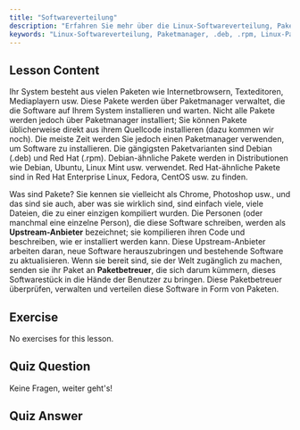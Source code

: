 ```yaml
---
title: "Softwareverteilung"
description: "Erfahren Sie mehr über die Linux-Softwareverteilung, Paketmanager und Pakettypen wie .deb und .rpm. Verstehen Sie, wie Software auf Linux-Systemen verwaltet wird."
keywords: "Linux-Softwareverteilung, Paketmanager, .deb, .rpm, Linux-Pakete, Linux für Anfänger, Linux-Tutorial, Softwareinstallation"
---
```


## Lesson Content

Ihr System besteht aus vielen Paketen wie Internetbrowsern, Texteditoren, Mediaplayern usw. Diese Pakete werden über Paketmanager verwaltet, die die Software auf Ihrem System installieren und warten. Nicht alle Pakete werden jedoch über Paketmanager installiert; Sie können Pakete üblicherweise direkt aus ihrem Quellcode installieren (dazu kommen wir noch). Die meiste Zeit werden Sie jedoch einen Paketmanager verwenden, um Software zu installieren. Die gängigsten Paketvarianten sind Debian (.deb) und Red Hat (.rpm). Debian-ähnliche Pakete werden in Distributionen wie Debian, Ubuntu, Linux Mint usw. verwendet. Red Hat-ähnliche Pakete sind in Red Hat Enterprise Linux, Fedora, CentOS usw. zu finden.

Was sind Pakete? Sie kennen sie vielleicht als Chrome, Photoshop usw., und das sind sie auch, aber was sie wirklich sind, sind einfach viele, viele Dateien, die zu einer einzigen kompiliert wurden. Die Personen (oder manchmal eine einzelne Person), die diese Software schreiben, werden als **Upstream-Anbieter** bezeichnet; sie kompilieren ihren Code und beschreiben, wie er installiert werden kann. Diese Upstream-Anbieter arbeiten daran, neue Software herauszubringen und bestehende Software zu aktualisieren. Wenn sie bereit sind, sie der Welt zugänglich zu machen, senden sie ihr Paket an **Paketbetreuer**, die sich darum kümmern, dieses Softwarestück in die Hände der Benutzer zu bringen. Diese Paketbetreuer überprüfen, verwalten und verteilen diese Software in Form von Paketen.

## Exercise

No exercises for this lesson.

## Quiz Question

Keine Fragen, weiter geht's!

## Quiz Answer

